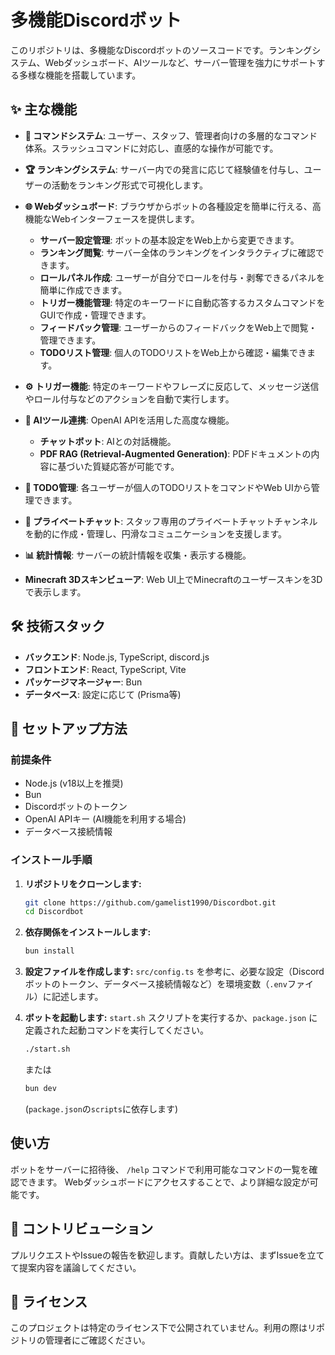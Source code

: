 # 多機能Discordボット

このリポジトリは、多機能なDiscordボットのソースコードです。ランキングシステム、Webダッシュボード、AIツールなど、サーバー管理を強力にサポートする多様な機能を搭載しています。

## ✨ 主な機能

- **🤖 コマンドシステム**: ユーザー、スタッフ、管理者向けの多層的なコマンド体系。スラッシュコマンドに対応し、直感的な操作が可能です。

- **🏆 ランキングシステム**: サーバー内での発言に応じて経験値を付与し、ユーザーの活動をランキング形式で可視化します。

- **🌐 Webダッシュボード**: ブラウザからボットの各種設定を簡単に行える、高機能なWebインターフェースを提供します。
  - **サーバー設定管理**: ボットの基本設定をWeb上から変更できます。
  - **ランキング閲覧**: サーバー全体のランキングをインタラクティブに確認できます。
  - **ロールパネル作成**: ユーザーが自分でロールを付与・剥奪できるパネルを簡単に作成できます。
  - **トリガー機能管理**: 特定のキーワードに自動応答するカスタムコマンドをGUIで作成・管理できます。
  - **フィードバック管理**: ユーザーからのフィードバックをWeb上で閲覧・管理できます。
  - **TODOリスト管理**: 個人のTODOリストをWeb上から確認・編集できます。

- **⚙️ トリガー機能**: 特定のキーワードやフレーズに反応して、メッセージ送信やロール付与などのアクションを自動で実行します。

- **🧠 AIツール連携**: OpenAI APIを活用した高度な機能。
  - **チャットボット**: AIとの対話機能。
  - **PDF RAG (Retrieval-Augmented Generation)**: PDFドキュメントの内容に基づいた質疑応答が可能です。

- **📝 TODO管理**: 各ユーザーが個人のTODOリストをコマンドやWeb UIから管理できます。

- **💬 プライベートチャット**: スタッフ専用のプライベートチャットチャンネルを動的に作成・管理し、円滑なコミュニケーションを支援します。

- **📊 統計情報**: サーバーの統計情報を収集・表示する機能。

- **Minecraft 3Dスキンビューア**: Web UI上でMinecraftのユーザースキンを3Dで表示します。

## 🛠️ 技術スタック

- **バックエンド**: Node.js, TypeScript, discord.js
- **フロントエンド**: React, TypeScript, Vite
- **パッケージマネージャー**: Bun
- **データベース**: 設定に応じて (Prisma等)

## 🚀 セットアップ方法

### 前提条件

- Node.js (v18以上を推奨)
- Bun
- Discordボットのトークン
- OpenAI APIキー (AI機能を利用する場合)
- データベース接続情報

### インストール手順

1. **リポジトリをクローンします:**
   ```bash
   git clone https://github.com/gamelist1990/Discordbot.git
   cd Discordbot
   ```

2. **依存関係をインストールします:**
   ```bash
   bun install
   ```

3. **設定ファイルを作成します:**
   `src/config.ts` を参考に、必要な設定（Discordボットのトークン、データベース接続情報など）を環境変数（`.env`ファイル）に記述します。

4. **ボットを起動します:**
   `start.sh` スクリプトを実行するか、`package.json` に定義された起動コマンドを実行してください。
   ```bash
   ./start.sh
   ```
   または
   ```bash
   bun dev
   ```
   (`package.json`の`scripts`に依存します)

## 使い方

ボットをサーバーに招待後、 `/help` コマンドで利用可能なコマンドの一覧を確認できます。
Webダッシュボードにアクセスすることで、より詳細な設定が可能です。

## 🤗 コントリビューション

プルリクエストやIssueの報告を歓迎します。貢献したい方は、まずIssueを立てて提案内容を議論してください。

## 📄 ライセンス

このプロジェクトは特定のライセンス下で公開されていません。利用の際はリポジトリの管理者にご確認ください。
